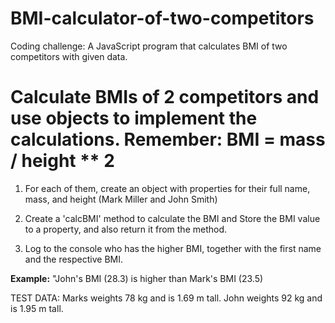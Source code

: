 # BMI-calculator-of-two-competitors
Coding challenge: A JavaScript program that calculates BMI of two competitors with given data.

<h1>Calculate BMIs of 2 competitors and use objects to implement the
calculations. Remember: BMI = mass / height ** 2</h1>

1. For each of them, create an object with properties
for their full name, mass, and height (Mark Miller
and John Smith)

2. Create  a 'calcBMI' method to calculate the BMI and
Store the BMI value to a property, and also return it
from the method.

3. Log to the console who has the higher BMI,
together with the first name and the respective BMI.

<strong>Example:</strong>
"John's BMI (28.3) is higher than Mark's BMI (23.5)

TEST DATA: Marks weights 78 kg and is 1.69 m tall.
John weights 92 kg and is 1.95 m tall.
